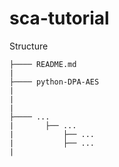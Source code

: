 # sca-tutorial


Structure

```
├──── README.md
|
├──── python-DPA-AES
|
|
|
├──── ...
|       ├── ...
|           ├── ...
|           ├── ...
|
